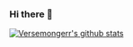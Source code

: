 ### Hi there 👋

<!--
**Versemongerr/Versemongerr** is a ✨ _special_ ✨ repository because its `README.md` (this file) appears on your GitHub profile.

Here are some ideas to get you started:

- 🔭 I’m currently working on ...
- 🌱 I’m currently learning ...
- 👯 I’m looking to collaborate on ...
- 🤔 I’m looking for help with ...
- 💬 Ask me about ...
- 📫 How to reach me: ...
- 😄 Pronouns: ...
- ⚡ Fun fact: ...
-->
[![Versemongerr's github stats](https://github-readme-stats.vercel.app/api?username=Versemongerr)](https://github.com/Versemongerr/github-readme-stats)
